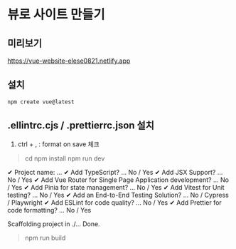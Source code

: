 # 뷰로 사이트 만들기

## 미리보기
https://vue-website-elese0821.netlify.app

## 설치 
`npm create vue@latest`

## .ellintrc.cjs / .prettierrc.json 설치
1. ctrl + , : format on save 체크


> cd <your-project-name>
> npm install
> npm run dev

✔ Project name: … <your-project-name>
✔ Add TypeScript? … No / Yes
✔ Add JSX Support? … No / Yes
✔ Add Vue Router for Single Page Application development? … No / Yes
✔ Add Pinia for state management? … No / Yes
✔ Add Vitest for Unit testing? … No / Yes
✔ Add an End-to-End Testing Solution? … No / Cypress / Playwright
✔ Add ESLint for code quality? … No / Yes
✔ Add Prettier for code formatting? … No / Yes

Scaffolding project in ./<your-project-name>...
Done.


> npm run build